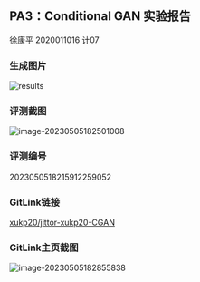 ## PA3：Conditional GAN 实验报告

徐康平 2020011016 计07

### 生成图片

![results](result.png)

### 评测截图

![image-20230505182501008](C:\Users\XuKan\AppData\Roaming\Typora\typora-user-images\image-20230505182501008.png)

### 评测编号

2023050518215912259052

### GitLink链接

[xukp20/jittor-xukp20-CGAN](https://www.gitlink.org.cn/xukp20/CGAN)

### GitLink主页截图

![image-20230505182855838](C:\Users\XuKan\AppData\Roaming\Typora\typora-user-images\image-20230505182855838.png)
